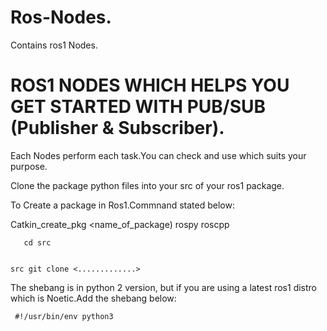 # Ros-Nodes.
Contains ros1 Nodes.

# ROS1 NODES WHICH HELPS YOU GET STARTED WITH PUB/SUB (Publisher & Subscriber).

Each Nodes perform each task.You can check and use which suits your purpose.

Clone the package python files into your src of your ros1 package.

To Create a package in Ros1.Commnand stated below:

Catkin_create_pkg <name_of_package) rospy roscpp

```
   cd src
   
```

```
src git clone <.............>

```

The shebang is in python 2 version, but if you are using a latest ros1 distro which is Noetic.Add the shebang below:

```
 #!/usr/bin/env python3
```
